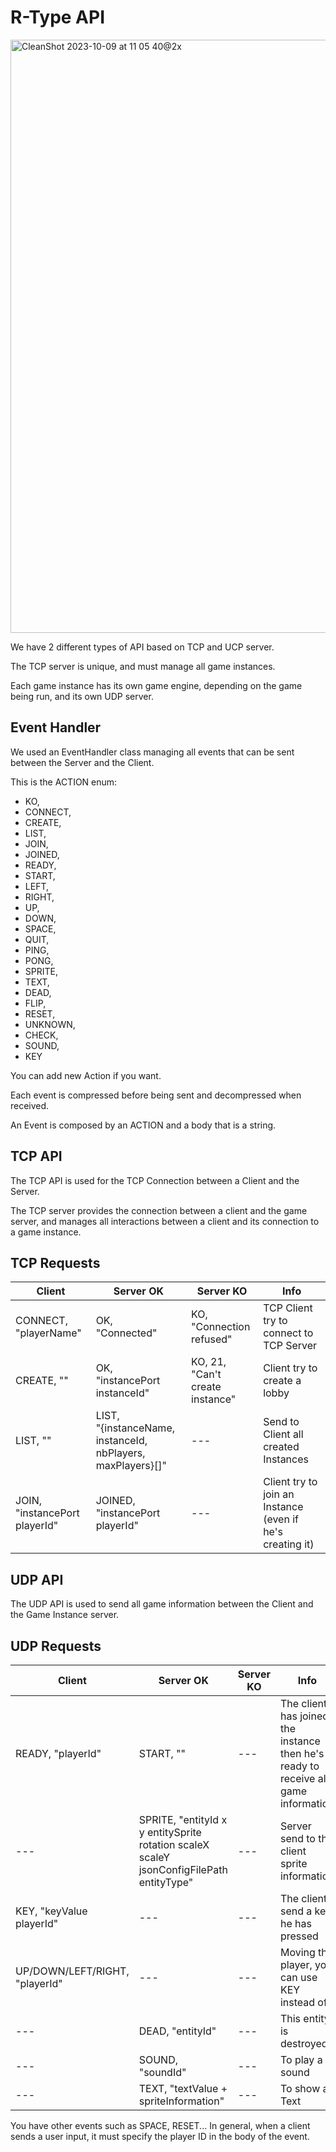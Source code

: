 # R-Type API

<img width="949" alt="CleanShot 2023-10-09 at 11 05 40@2x" src="https://github.com/EpitechPromo2026/B-CPP-500-MAR-5-1-rtype-martin.ramdane/assets/91624379/0e3d18fb-7132-4f78-a555-86ab2678dd3e">

We have 2 different types of API based on TCP and UCP server.

The TCP server is unique, and must manage all game instances.

Each game instance has its own game engine, depending on the game being run, and its own UDP server.

## Event Handler

We used an EventHandler class managing all events that can be sent between the Server and the Client.

This is the ACTION enum:
  * KO,
*   CONNECT,
*   CREATE,
*   LIST,
*   JOIN,
*   JOINED,
*   READY,
*   START,
*   LEFT,
*   RIGHT,
*   UP,
*   DOWN,
*   SPACE,
*   QUIT,
*   PING,
*   PONG,
*   SPRITE,
*   TEXT,
*   DEAD,
*   FLIP,
*   RESET,
*   UNKNOWN,
*   CHECK,
*   SOUND,
*   KEY

You can add new Action if you want.

Each event is compressed before being sent and decompressed when received.

An Event is composed by an ACTION and a body that is a string.

## TCP API

The TCP API is used for the TCP Connection between a Client and the Server.

The TCP server provides the connection between a client and the game server, and manages all interactions between a client and its connection to a game instance.

## TCP Requests

|Client|Server OK|Server KO|Info|
|---|---|---|---|
|CONNECT, "playerName"|OK, <br> "Connected"|KO, <br> "Connection refused"| TCP Client try to connect to TCP Server |
|CREATE, ""|OK, <br> "instancePort instanceId"|KO, 21,<br> "Can't create instance"|Client try to create a lobby|
|LIST, ""|LIST,<br>"{instanceName, instanceId, nbPlayers, maxPlayers}[]"|---|Send to Client all created Instances|
|JOIN, "instancePort playerId"|JOINED,<br>"instancePort playerId"|---|Client try to join an Instance (even if he's creating it)|

## UDP API

The UDP API is used to send all game information between the Client and the Game Instance server.

## UDP Requests

|Client|Server OK|Server KO|Info|
|---|---|---|---|
|READY, "playerId"|START, ""|---|The client has joined the instance then he's ready to receive all game information|
|---|SPRITE, "entityId x y entitySprite rotation scaleX scaleY jsonConfigFilePath entityType"|---|Server send to the client sprite information|
|KEY, "keyValue playerId"|---|---|The client send a key he has pressed|
|UP/DOWN/LEFT/RIGHT, "playerId"|---|---|Moving the player, you can use KEY instead of|
|---|DEAD, "entityId"|---|This entity is destroyed|
|---|SOUND, "soundId"|---|To play a sound|
|---|TEXT, "textValue + spriteInformation"|---|To show a Text|

You have other events such as SPACE, RESET... In general, when a client sends a user input, it must specify the player ID in the body of the event.
